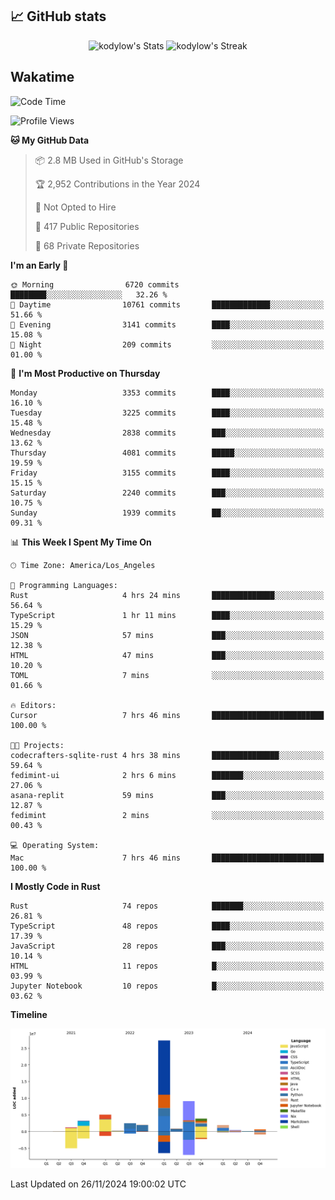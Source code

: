 ## 📈 GitHub stats
<!--START_SECTION:github-->
<div class="badges-githubstats">
  <p align="center">
    <img src="https://github-readme-stats.vercel.app/api?username=kodylow&theme=tokyonight&show_icons=true&hide_border=true&count_private=true" alt="kodylow's Stats" height="165">
    <img src="https://github-readme-streak-stats.herokuapp.com/?user=kodylow&theme=tokyonight&hide_border=true" alt="kodylow's Streak" height="165">
  </p>
</div>
<!--END_SECTION:github-->

## Wakatime 
<!--START_SECTION:waka-->
![Code Time](http://img.shields.io/badge/Code%20Time-1%2C278%20hrs%2012%20mins-blue)

![Profile Views](http://img.shields.io/badge/Profile%20Views-6-blue)

**🐱 My GitHub Data** 

> 📦 2.8 MB Used in GitHub's Storage 
 > 
> 🏆 2,952 Contributions in the Year 2024
 > 
> 🚫 Not Opted to Hire
 > 
> 📜 417 Public Repositories 
 > 
> 🔑 68 Private Repositories 
 > 
**I'm an Early 🐤** 

```text
🌞 Morning                6720 commits        ████████░░░░░░░░░░░░░░░░░   32.26 % 
🌆 Daytime                10761 commits       █████████████░░░░░░░░░░░░   51.66 % 
🌃 Evening                3141 commits        ████░░░░░░░░░░░░░░░░░░░░░   15.08 % 
🌙 Night                  209 commits         ░░░░░░░░░░░░░░░░░░░░░░░░░   01.00 % 
```
📅 **I'm Most Productive on Thursday** 

```text
Monday                   3353 commits        ████░░░░░░░░░░░░░░░░░░░░░   16.10 % 
Tuesday                  3225 commits        ████░░░░░░░░░░░░░░░░░░░░░   15.48 % 
Wednesday                2838 commits        ███░░░░░░░░░░░░░░░░░░░░░░   13.62 % 
Thursday                 4081 commits        █████░░░░░░░░░░░░░░░░░░░░   19.59 % 
Friday                   3155 commits        ████░░░░░░░░░░░░░░░░░░░░░   15.15 % 
Saturday                 2240 commits        ███░░░░░░░░░░░░░░░░░░░░░░   10.75 % 
Sunday                   1939 commits        ██░░░░░░░░░░░░░░░░░░░░░░░   09.31 % 
```


📊 **This Week I Spent My Time On** 

```text
🕑︎ Time Zone: America/Los_Angeles

💬 Programming Languages: 
Rust                     4 hrs 24 mins       ██████████████░░░░░░░░░░░   56.64 % 
TypeScript               1 hr 11 mins        ████░░░░░░░░░░░░░░░░░░░░░   15.29 % 
JSON                     57 mins             ███░░░░░░░░░░░░░░░░░░░░░░   12.38 % 
HTML                     47 mins             ███░░░░░░░░░░░░░░░░░░░░░░   10.20 % 
TOML                     7 mins              ░░░░░░░░░░░░░░░░░░░░░░░░░   01.66 % 

🔥 Editors: 
Cursor                   7 hrs 46 mins       █████████████████████████   100.00 % 

🐱‍💻 Projects: 
codecrafters-sqlite-rust 4 hrs 38 mins       ███████████████░░░░░░░░░░   59.64 % 
fedimint-ui              2 hrs 6 mins        ███████░░░░░░░░░░░░░░░░░░   27.06 % 
asana-replit             59 mins             ███░░░░░░░░░░░░░░░░░░░░░░   12.87 % 
fedimint                 2 mins              ░░░░░░░░░░░░░░░░░░░░░░░░░   00.43 % 

💻 Operating System: 
Mac                      7 hrs 46 mins       █████████████████████████   100.00 % 
```

**I Mostly Code in Rust** 

```text
Rust                     74 repos            ███████░░░░░░░░░░░░░░░░░░   26.81 % 
TypeScript               48 repos            ████░░░░░░░░░░░░░░░░░░░░░   17.39 % 
JavaScript               28 repos            ███░░░░░░░░░░░░░░░░░░░░░░   10.14 % 
HTML                     11 repos            █░░░░░░░░░░░░░░░░░░░░░░░░   03.99 % 
Jupyter Notebook         10 repos            █░░░░░░░░░░░░░░░░░░░░░░░░   03.62 % 
```



**Timeline**

![Lines of Code chart](https://raw.githubusercontent.com/Kodylow/Kodylow/master/assets/bar_graph.png)


 Last Updated on 26/11/2024 19:00:02 UTC
<!--END_SECTION:waka-->
